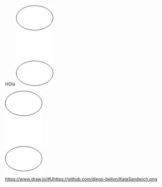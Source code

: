 
HOla
![draw.io-plugin-popup](/KataSandwich.png)







![c4-draw.io](/KataSandwich.png)






<https://www.draw.io/#Uhttps://github.com/diego-bellon/KataSandwich.png>
